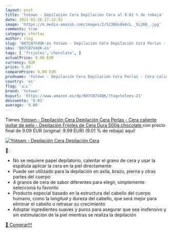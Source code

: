 ```yaml
---
layout: post
title: 'Yotown - Depilación Cera Depilación Cera al 9.01 % de rebaja'
date: 2021-02-20 17:12:52
image: 'https://m.media-amazon.com/images/I/513B8x0kAcL._SL200_.jpg'
comments: true
category: ofertas
author: ring
slug: 'B07CN7V4QK-es Yotown - Depilación Cera Depilación Cera Perlas - Cera...'
sku: 'B07CN7V4QK-es'
tags: [ 'frijoles','chocolate', ]
actualPrice: 9.09 EUR
currency: EUR
price: 9.09
comparePrice: 9.99 EUR
prodname: 'Yotown - Depilación Cera Depilación Cera Perlas - Cera caliente quitar de pelo - Depilación Frijoles de Cera Dura 500g  chocolate '
country: 'es'
flag: '🇪🇸'
brand: 'Yotown'
buyurl: 'https://www.amazon.es/dp/B07CN7V4QK/?tag=tolees-21'
descuento: '9.01'
average: '9.09'
---
```


Tienes [Yotown - Depilación Cera Depilación Cera Perlas - Cera caliente quitar de pelo - Depilación Frijoles de Cera Dura 500g  chocolate ](https://www.amazon.es/dp/B07CN7V4QK/?tag=tolees-21) con precio final de  9.09 EUR (original: 9.99 EUR) (9.01 %  de rebaja) aqui!

[![Yotown - Depilación Cera Depilación Cera](https://m.media-amazon.com/images/I/513B8x0kAcL._SL200_.jpg)](https://www.amazon.es/dp/B07CN7V4QK/?tag=tolees-21)

🔎:

- No se requiere papel depilatorio, calentar el grano de cera y usar la espátula aplicar la cera en la piel directamente
- Puede ser utilizado para la depilación en axila, brazo, pierna y otras partes del cuerpo
- 4 granos de cera de sabor diferentes para elegir, simplemente selecciona tu favorito
- Producto especial basado en la estructura del cabello del cuerpo humano, como la longitud y dureza del cabello, que será mejor para eliminar el cabello o retrasar su crecimiento
- Adoptar ingredientes suaves y puros para asegurar que sea inofensivo y sin estimulación de la piel mientras se realiza la depilación

[🛒 Comprar!!!](https://www.amazon.es/dp/B07CN7V4QK/?tag=tolees-21)
